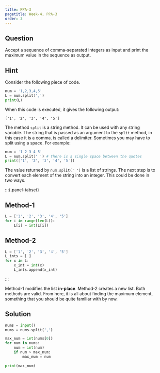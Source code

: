 ```yaml
---
title: PPA-3
pagetitle: Week-4, PPA-3
order: 3
---
```


## Question

Accept a sequence of comma-separated integers as input and print the maximum value in the sequence as output.



## Hint

Consider the following piece of code.

```python
num = '1,2,3,4,5'
L = num.split(',')
print(L)
```

When this code is executed, it gives the following output:

```
['1', '2', '3', '4', '5']
```

The method `split` is a string method. It can be used with any string variable. The string that is passed as an argument to the `split` method, in this case it is a comma, is called a delimiter. Sometimes you may have to split using a space. For example:

```python
num = '1 2 3 4 5'
L = num.split(' ') # there is a single space between the quotes
print(['1', '2', '3', '4', '5'])
```

The value returned by `num.split(' ')` is a list of strings. The next step is to convert each element of the string into an integer. This could be done in two ways.

:::{.panel-tabset}

## Method-1

```python
L = ['1', '2', '3', '4', '5']
for i in range(len(L)):
    L[i] = int(L[i])
```

## Method-2

```python
L = ['1', '2', '3', '4', '5']
L_ints = [ ]
for x in L:
    x_int = int(x)
    L_ints.append(x_int)
```

:::

Method-1 modifies the list **in-place**. Method-2 creates a new list. Both methods are valid. From here, it is all about finding the maximum element, something that you should be quite familiar with by now.

## Solution

```python
nums = input()
nums = nums.split(',')

max_num = int(nums[0])
for num in nums:
    num = int(num)
    if num > max_num:
        max_num = num
        
print(max_num)
```

